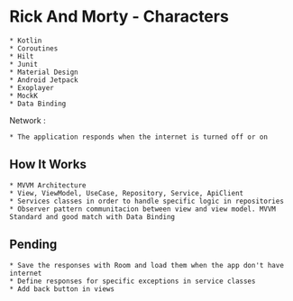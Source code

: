 # Rick And Morty - Characters

	* Kotlin
	* Coroutines
	* Hilt
	* Junit
	* Material Design
	* Android Jetpack
    * Exoplayer
    * MockK
	* Data Binding

Network :

    * The application responds when the internet is turned off or on

## How It Works

    * MVVM Architecture
    * View, ViewModel, UseCase, Repository, Service, ApiClient
    * Services classes in order to handle specific logic in repositories
    * Observer pattern communitacion between view and view model. MVVM Standard and good match with Data Binding

## Pending

    * Save the responses with Room and load them when the app don't have internet
    * Define responses for specific exceptions in service classes
    * Add back button in views

